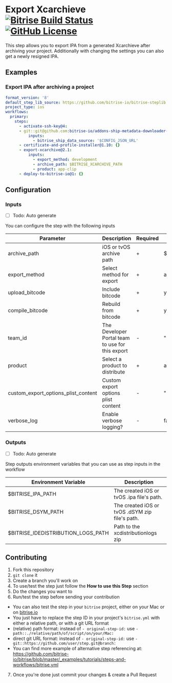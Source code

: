 # Export Xcarchieve [![Bitrise Build Status](https://app.bitrise.io/app/4a77608299acdd22/status.svg?token=VqeMltyd51uDSQX9mc8JUQ&branch=master)](https://app.bitrise.io/app/4a77608299acdd22) [![GitHub License](https://img.shields.io/badge/license-MIT-lightgrey.svg)](https://raw.githubusercontent.com/bitrise-steplib/steps-export-xcarchive/master/LICENSE)

This step allows you to export IPA from a generated Xcarchieve after archiving your project. Additionally with changing the settings you can also get a newly resigned IPA.

## Examples

### Export IPA after archiving a project

```yml
format_version: '8'
default_step_lib_source: https://github.com/bitrise-io/bitrise-steplib.git
project_type: ios
workflows:
  primary:
    steps:
      - activate-ssh-key@4:
      - git::git@github.com:bitrise-io/addons-ship-metadata-downloader-ios.git@update:
          inputs:
            - bitrise_ship_data_source: '$CONFIG_JSON_URL'
      - certificate-and-profile-installer@1.10: {}
      - export-xcarchive@2.1:
          inputs:
            - export_method: development
            - archive_path: $BITRISE_XCARCHIVE_PATH
            - product: app-clip
      - deploy-to-bitrise-io@1: {}
```

## Configuration

### Inputs

* [ ] Todo: Auto generate

You can configure the step with the following inputs

| Parameter | Description | Required | Default |
| --- | --- | --- | --- |
| archive_path | iOS or tvOS archive path | + | $BITRISE_XCARCHIVE_PATH |
| export_method | Select method for export | + | auto-detect |
| upload_bitcode | Include bitcode | + | yes |
| compile_bitcode | Rebuild from bitcode | + | yes |
| team_id | The Developer Portal team to use for this export | - | "" |
| product | Select a product to distribute | + | app |
| custom_export_options_plist_content | Custom export options plist content | - | "" |
| verbose_log | Enable verbose logging? | - | false |

### Outputs

* [ ] Todo: Auto generate

Step outputs environment variables that you can use as step inputs in the workflow

| Environment Variable | Description |
| --- | --- |
| $BITRISE_IPA_PATH | The created iOS or tvOS .ipa file's path. |
| $BITRISE_DSYM_PATH | The created iOS or tvOS .dSYM zip file's path. |
| $BITRISE_IDEDISTRIBUTION_LOGS_PATH | Path to the xcdistributionlogs zip |

## Contributing

1. Fork this repository
2. `git clone` it
3. Create a branch you'll work on
4. To use/test the step just follow the **How to use this Step** section
5. Do the changes you want to
6. Run/test the step before sending your contribution
  * You can also test the step in your `bitrise` project, either on your Mac or on [bitrise.io](https://www.bitrise.io)
  * You just have to replace the step ID in your project's `bitrise.yml` with either a relative path, or with a git URL format
  * (relative) path format: instead of `- original-step-id:` use `- path::./relative/path/of/script/on/your/Mac:`
  * direct git URL format: instead of `- original-step-id:` use `- git::https://github.com/user/step.git@branch:`
  * You can find more example of alternative step referencing at: https://github.com/bitrise-io/bitrise/blob/master/_examples/tutorials/steps-and-workflows/bitrise.yml
7. Once you're done just commit your changes & create a Pull Request
